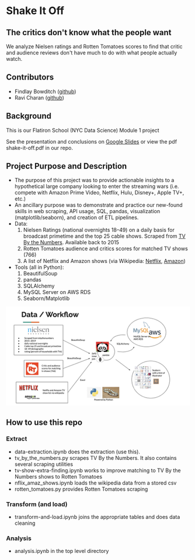 # Shake It Off
## The critics don't know what the people want
We analyze Nielsen ratings and Rotten Tomatoes scores to find that critic and
audience reviews don't have much to do with what people actually watch.

## Contributors
 - Findlay Bowditch ([github](https://github.com/fbowditch))
 - Ravi Charan ([github](https://github.com/rcharan/))

## Background
This is our Flatiron School (NYC Data Science) Module 1 project

See the presentation and conclusions on [Google Slides](https://docs.google.com/presentation/d/1dP1xmHtrPHWAQQHPZnXCRq4pj1hd0MhsZ-TQ6PKXw7k/edit?usp=sharing) or view the pdf shake-it-off.pdf in our repo.

## Project Purpose and Description
 - The purpose of this project was to provide actionable insights to a
 hypothetical large company looking to enter the streaming wars (i.e. compete with
  Amazon Prime Video, Netflix, Hulu, Disney+, Apple TV+, etc.)
 - An ancillary purpose was to demonstrate and practice our new-found skills
 in web scraping, API usage, SQL, pandas, visualization (matplotlib/seaborn), and creation of ETL pipelines.
 - Data:
   1. Nielsen Ratings (national overnights 18&ndash;49) on a daily basis for broadcast primetime and the top 25 cable shows. Scraped from [TV By the Numbers](https://tvbythenumbers.zap2it.com). Available back to 2015
   2. Rotten Tomatoes audience and critics scores for matched TV shows (766)
   3. A list of Netflix and Amazon shows (via Wikipedia: [Netflix](https://en.wikipedia.org/wiki/List_of_original_programs_distributed_by_Netflix), [Amazon](https://en.wikipedia.org/wiki/List_of_original_programs_distributed_by_Amazon))
 - Tools (all in Python):
   1. BeautifulSoup
   1. pandas
   1. SQLAlchemy
   1. MySQL Server on AWS RDS
   1. Seaborn/Matplotlib

![Screenshot](https://github.com/FBowditch/tvshows/blob/master/Charts_Plots/Workflow.png)

## How to use this repo

### Extract
 - data-extraction.ipynb does the extraction (use this).
 - tv_by_the_numbers.py scrapes TV By the Numbers. It also contains several scraping utilities
 - tv-show-extra-finding.ipynb works to improve matching to TV By the Numbers shows to Rotten Tomatoes
 - nflix_amaz_shows.ipynb loads the wikipedia data from a stored csv
 - rotten_tomatoes.py provides Rotten Tomatoes scraping

### Transform (and load)
 - transform-and-load.ipynb joins the appropriate tables and does data cleaning

### Analysis
 - analysis.ipynb in the top level directory
